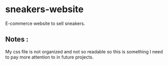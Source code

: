# sneakers-website
E-commerce website to sell sneakers.

## Notes : 

 My css file is not organized and not so readable so this is something I need to pay more attention to in future projects.